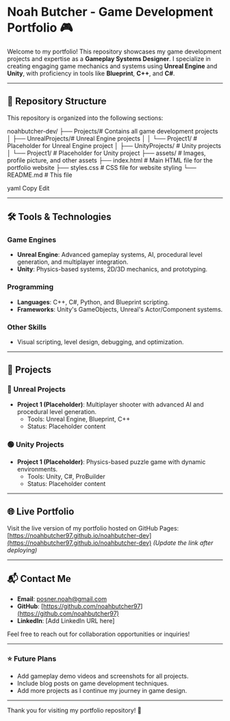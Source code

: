 # Noah Butcher - Game Development Portfolio 🎮

Welcome to my portfolio! This repository showcases my game development projects and expertise as a **Gameplay Systems Designer**. I specialize in creating engaging game mechanics and systems using **Unreal Engine** and **Unity**, with proficiency in tools like **Blueprint**, **C++**, and **C#**.

---

## 📂 Repository Structure
This repository is organized into the following sections:

noahbutcher-dev/ 
    ├── Projects/# Contains all game development projects │ 
        ├── UnrealProjects/# Unreal Engine projects │ │ 
            └── Project1/ # Placeholder for Unreal Engine project │ 
        ├── UnityProjects/ # Unity projects │ 
            └── Project1/ # Placeholder for Unity project
    ├── assets/ # Images, profile picture, and other assets 
        ├── index.html # Main HTML file for the portfolio website 
        ├── styles.css # CSS file for website styling 
        └── README.md # This file

yaml
Copy
Edit

---

## 🛠️ Tools & Technologies

### Game Engines
- **Unreal Engine**: Advanced gameplay systems, AI, procedural level generation, and multiplayer integration.
- **Unity**: Physics-based systems, 2D/3D mechanics, and prototyping.

### Programming
- **Languages**: C++, C#, Python, and Blueprint scripting.
- **Frameworks**: Unity's GameObjects, Unreal's Actor/Component systems.

### Other Skills
- Visual scripting, level design, debugging, and optimization.

---

## 🚀 Projects

### 🔷 Unreal Projects
- **Project 1 (Placeholder)**: Multiplayer shooter with advanced AI and procedural level generation.
  - Tools: Unreal Engine, Blueprint, C++
  - Status: Placeholder content

### 🟢 Unity Projects
- **Project 1 (Placeholder)**: Physics-based puzzle game with dynamic environments.
  - Tools: Unity, C#, ProBuilder
  - Status: Placeholder content

---

## 🌐 Live Portfolio

Visit the live version of my portfolio hosted on GitHub Pages:  
[https://noahbutcher97.github.io/noahbutcher-dev](https://noahbutcher97.github.io/noahbutcher-dev) *(Update the link after deploying)*

---

## 📬 Contact Me

- **Email**: [posner.noah@gmail.com](mailto:posner.noah@gmail.com)
- **GitHub**: [https://github.com/noahbutcher97](https://github.com/noahbutcher97)
- **LinkedIn**: [Add LinkedIn URL here]

Feel free to reach out for collaboration opportunities or inquiries!

---

### ⭐ Future Plans
- Add gameplay demo videos and screenshots for all projects.
- Include blog posts on game development techniques.
- Add more projects as I continue my journey in game design.

---
Thank you for visiting my portfolio repository! 🙌
